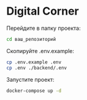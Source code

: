 # Digital Corner

Перейдите в папку проекта:

```bash
cd ваш_репозиторий
```

Скопируйте .env.example:

```bash
cp .env.example .env
cp .env ./backend/.env
```

Запустите проект:
```bash
docker-compose up -d
```
